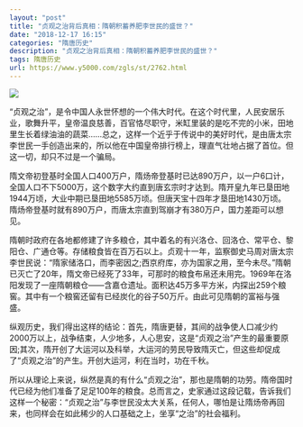 ```yaml
---
layout: "post"
title: "贞观之治背后真相：隋朝积蓄养肥李世民的盛世？"
date: "2018-12-17 16:15"
categories: "隋唐历史"
description: "贞观之治背后真相：隋朝积蓄养肥李世民的盛世？"
tags: 隋唐历史
url: https://www.y5000.com/zgls/st/2762.html
---
```






![](https://img.y5000.com/uploads/allimg/160615/4-16061500520I18.jpg)

“贞观之治”，是令中国人永世怀想的一个伟大时代。在这个时代里，人民安居乐业，歌舞升平，皇帝温良慈善，百官恪尽职守，米缸里装的是吃不完的小米，田地里生长着绿油油的蔬菜……总之，这样一个近乎于传说中的美好时代，是由唐太宗李世民一手创造出来的，所以他在中国皇帝排行榜上，理直气壮地占据了首位。但这一切，却只不过是一个骗局。

隋文帝初登基时全国人口400万户，隋炀帝登基时已达890万户，以一户6口计，全国人口不下5000万，这个数字大约直到唐玄宗时才达到。隋开皇九年已垦田地1944万顷，大业中期已垦田地5585万顷。但唐天宝十四年才垦田地1430万顷。隋炀帝登基时就有890万户，而唐太宗直到驾崩才有380万户，国力差距可以想见。

隋朝时政府在各地都修建了许多粮仓，其中着名的有兴洛仓、回洛仓、常平仓、黎阳仓、广通仓等。存储粮食皆在百万石以上。贞观十一年，监察御史马周对唐太宗李世民说：“隋家储洛口，而李密因之;西京府库，亦为国家之用，至今未尽。”隋朝已灭亡了20年，隋文帝已经死了33年，可那时的粮食布帛还未用完。1969年在洛阳发现了一座隋朝粮仓——含嘉仓遗址。面积达45万多平方米，内探出259个粮窖。其中有一个粮窖还留有已经炭化的谷子50万斤。由此可见隋朝的富裕与强盛。

纵观历史，我们得出这样的结论：首先，隋唐更替，其间的战争使人口减少约2000万以上，战争结束，人少地多，人心思安，这是“贞观之治”产生的最重要原因;其次，隋开创了大运河以及科举，大运河的劳民导致隋灭亡，但这些却促成了“贞观之治”的产生。开创大运河，利在当时，功在千秋。

所以从理论上来说，纵然是真的有什么“贞观之治”，那也是隋朝的功劳。隋帝国时代已经为他们准备了足足100年的粮食。总而言之，史家通过这段记载，告诉我们这样一个秘密：“贞观之治”与李世民没太大关系，任何人，哪怕是让隋炀帝再回来，也同样会在如此稀少的人口基础之上，坐享“之治”的社会福利。
